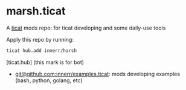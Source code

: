 # marsh.ticat
A [ticat](https://github.com/innerr/ticat) mods repo:
for ticat developing and some daily-use tools

Apply this repo by running:
```bash
ticat hub.add innerr/harsh
```
[ticat.hub] (this mark is for bot)
* [git@github.com:innerr/examples.ticat](https://github.com/innerr/examples.ticat): mods developing examples (bash, python, golang, etc)
